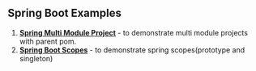 ## Spring Boot Examples
1. **[Spring Multi Module Project](https://github.com/ga7uti/spring-boot-examples/tree/main/spring-multi-module-project)** - to demonstrate multi module projects with parent pom.
2. **[Spring Boot Scopes](https://github.com/ga7uti/spring-boot-examples/tree/main/spring-boot-scopes)** - to demonstrate spring scopes(prototype and singleton)
